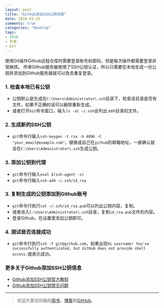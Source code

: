 ```yaml
---
layout: post
title: "Github添加SSH公钥流程"
date: 2018-03-25
comments: true
categories: "develop"
tags:
- 2018
- 开发
- Git
---
```


使用Git操作Github远程仓库时需要登录账号和密码，但是每次操作都需要登录非常麻烦。
所幸Github服务器使用了SSH公钥认证，所以只需要在本地生成一份公钥并添加到Github服务器就可以免去重复登录。

<!-- more -->  


### 1. 检查本地已有公钥
* 公钥默认是生成在`C:\Users\Administrator\.ssh`目录下，检查该目录是否有文件，如果不正确的话可以删除重新生成。
* 或者打开`Git`命令窗口，输入`ls -al ~/.ssh`会列出.ssh目录的文件。

### 2. 生成新的SSH公钥
* `git`命令行输入`ssh-keygen -t rsa -b 4096 -C "your_email@example.com"`，替换成自己在`github`的邮箱地址，一直确认就会在`C:\Users\Administrator\.ssh`生成公钥。

### 3. 添加公钥到代理
* `git`命令行输入`eval $(ssh-agent -s)`
* `git`命令行输入`ssh-add ~/.ssh/id_rsa`


### 3. 复制生成的公钥添加到Github账号
* `git`命令行执行`cat ~/.ssh/id_rsa.pub`可以列出公钥内容，复制。
* 或者进入`C:\Users\Administrator\.ssh`目录，复制`id_rsa.pub`文件的内容。
* 登录Github，在设置里添加公钥即可。

### 4. 测试是否连接成功
* `git`命令行执行`ssh -T git@github.com`，如果出现`Hi username! You've successfully authenticated, but GitHub does not provide shell access.`就表示成功。


### 更多关于Github添加SSH公钥信息
* [Github添加SSH公钥官方教程](https://help.github.com/articles/connecting-to-github-with-ssh/)
* [Github添加SSH公钥常见问题](https://help.github.com/categories/authenticating-to-github/)



---
> 欢迎大家访问我的[简书](http://www.jianshu.com/u/64f479a1cef7)，[博客](http://wanit.me/)和[GitHub](https://github.com/PingerOne)。
